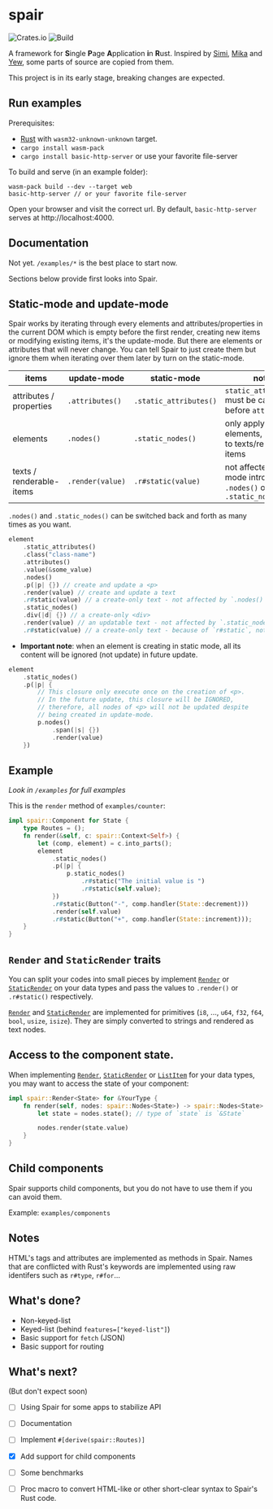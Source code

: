 # spair

![Crates.io](https://img.shields.io/crates/v/spair)
![Build](https://github.com/aclueless/spair/workflows/Rust/badge.svg)

A framework for **S**ingle **P**age **A**pplication **i**n **R**ust. Inspired by [Simi], [Mika] and [Yew], some parts of source are copied from them.

This project is in its early stage, breaking changes are expected.

## Run examples

Prerequisites:

* [Rust] with `wasm32-unknown-unknown` target.
* `cargo install wasm-pack`
* `cargo install basic-http-server` or use your favorite file-server

To build and serve (in an example folder):

    wasm-pack build --dev --target web
    basic-http-server // or your favorite file-server

Open your browser and visit the correct url. By default, `basic-http-server` serves at http://localhost:4000.

## Documentation

Not yet. `/examples/*` is the best place to start now.

Sections below provide first looks into Spair.

## Static-mode and update-mode

Spair works by iterating through every elements and attributes/properties in the current DOM which is empty before the first render, creating new items or modifying existing items, it's the update-mode. But there are elements or attributes that will never change. You can tell Spair to just create them but ignore them when iterating over them later by turn on the static-mode.

| items                    | update-mode      | static-mode            | notes                                                              |
| ------------------------ | ---------------- | ---------------------- | ------------------------------------------------------------------ |
| attributes / properties  | `.attributes()`  | `.static_attributes()` | `static_attributes()` must be called before `attributes()`         |
| elements                 | `.nodes()`       | `.static_nodes()`      | only apply to elements, *not* apply to texts/renderable-items      |
| texts / renderable-items | `.render(value)` | `.r#static(value)`     | not affected by mode introduced by `.nodes()` or `.static_nodes()` |

`.nodes()` and `.static_nodes()` can be switched back and forth as many times as you want.

```rust
element
    .static_attributes()
    .class("class-name")
    .attributes()
    .value(&some_value)
    .nodes()
    .p(|p| {}) // create and update a <p>
    .render(value) // create and update a text
    .r#static(value) // a create-only text - not affected by `.nodes()`.
    .static_nodes()
    .div(|d| {}) // a create-only <div>
    .render(value) // an updatable text - not affected by `.static_nodes()`
    .r#static(value) // a create-only text - because of `r#static`, not `static_nodes`

```
* **Important note**: when an element is creating in static mode, all its content will be ignored (not update) in future update.

```rust
element
    .static_nodes()
    .p(|p| {
        // This closure only execute once on the creation of <p>.
        // In the future update, this closure will be IGNORED,
        // therefore, all nodes of <p> will not be updated despite
        // being created in update-mode.
        p.nodes()
            .span(|s| {})
            .render(value)
    })
```

## Example
*Look in `/examples` for full examples*

This is the `render` method of `examples/counter`:
```rust
impl spair::Component for State {
    type Routes = ();
    fn render(&self, c: spair::Context<Self>) {
        let (comp, element) = c.into_parts();
        element
            .static_nodes()
            .p(|p| {
                p.static_nodes()
                    .r#static("The initial value is ")
                    .r#static(self.value);
            })
            .r#static(Button("-", comp.handler(State::decrement)))
            .render(self.value)
            .r#static(Button("+", comp.handler(State::increment)));
    }
}
```

## `Render` and `StaticRender` traits

You can split your codes into small pieces by implement [`Render`] or [`StaticRender`] on your data types and pass the values to `.render()` or `.r#static()` respectively.

[`Render`] and [`StaticRender`] are implemented for primitives (`i8`, ..., `u64`, `f32`, `f64`, `bool`, `usize`, `isize`). They are simply converted to strings and rendered as text nodes.

## Access to the component state.

When implementing [`Render`], [`StaticRender`] or [`ListItem`] for your data types, you may want to access the state of your component:

```rust
impl spair::Render<State> for &YourType {
    fn render(self, nodes: spair::Nodes<State>) -> spair::Nodes<State> {
        let state = nodes.state(); // type of `state` is `&State`

        nodes.render(state.value)
    }
}
```

## Child components

Spair supports child components, but you do not have to use them if you can avoid them.

Example: `examples/components`

## Notes

HTML's tags and attributes are implemented as methods in Spair. Names that are conflicted with Rust's keywords are implemented using raw identifers such as `r#type`, `r#for`...

## What's done?

* Non-keyed-list
* Keyed-list (behind `features=["keyed-list"]`)
* Basic support for `fetch` (JSON)
* Basic support for routing

## What's next?

(But don't expect soon)

- [ ] Using Spair for some apps to stabilize API
- [ ] Documentation
- [ ] Implement `#[derive(spair::Routes)]`
- [x] Add support for child components
- [ ] Some benchmarks
- [ ] Proc macro to convert HTML-like or other short-clear syntax to Spair's Rust code.


[Simi]: https://gitlab.com/limira-rs/simi
[Mika]: https://gitlab.com/limira-rs/mika
[Yew]: https://github.com/yewstack/yew
[Rust]: https://www.rust-lang.org/

[`Render`]: https://docs.rs/spair/latest/spair/trait.Render.html
[`StaticRender`]: https://docs.rs/spair/latest/spair/trait.StaticRender.html
[`ListItem`]: https://docs.rs/spair/latest/spair/trait.ListItem.html